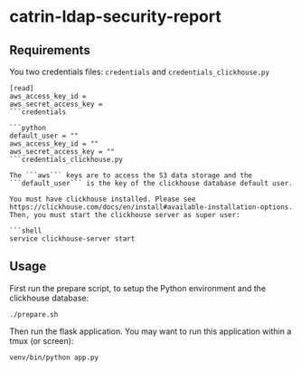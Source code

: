 # catrin-ldap-security-report

## Requirements

You two credentials files: ```credentials``` and ```credentials_clickhouse.py```  

```shell
[read]
aws_access_key_id = 
aws_secret_access_key = 
```credentials

```python
default_user = ""
aws_access_key_id = ""
aws_secret_access_key = ""
```credentials_clickhouse.py

The ```aws``` keys are to access the S3 data storage and the ```default_user``` is the key of the clickhouse database default user.  

You must have clickhouse installed. Please see https://clickhouse.com/docs/en/install#available-installation-options.
Then, you must start the clickhouse server as super user:

```shell
service clickhouse-server start
```

## Usage

First run the prepare script, to setup the Python environment and the clickhouse database:  

```shell
./prepare.sh
```

Then run the flask application. You may want to run this application within a tmux (or screen):  

```shell
venv/bin/python app.py
```
